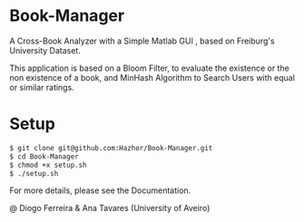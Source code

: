 # Book-Manager

A Cross-Book Analyzer with a Simple Matlab GUI , based on Freiburg's University Dataset.

This application is based on a Bloom Filter, to evaluate the existence or the non existence of a book, and MinHash Algorithm to Search Users with equal or similar ratings.

# Setup
```bash
$ git clone git@github.com:Hazhor/Book-Manager.git
$ cd Book-Manager
$ chmod +x setup.sh
$ ./setup.sh
```


For more details, please see the Documentation.

@ Diogo Ferreira & Ana Tavares (University of Aveiro)
